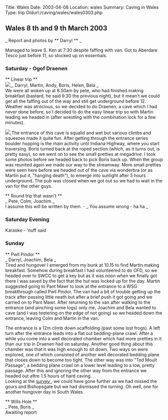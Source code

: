 Title: Wales 
Date: 2003-04-08
Location: wales
Summary: Caving in Wales
Type: trip
Oldurl:/caving/wales/wales0303.php

##  Wales 8  th  and 9  th  March 2003 

_ Report and photos by ** Darryl ** _

Managed to leave S. Ken at 7:30 despite faffing with van. Got to Aberdare Tesco just before 11, so stocked up on essentials. 

###  Saturday - Ogof Draenen 

** Linear trip **   
[ ![](/caving/old/wales/images0303/entrancelr.jpg) ](/caving/old/wales/images0303/entrance.jpg) _ Darryl, Martin, Andy, Boris, Helen, Bela _   
We were all woken up at 8.50am by pete, who had finished making breakfast (bastard, he said 9.30 the previous night), but it mean't we could get all the faffing out of the way and still get underground before 12. Weather was atrocious, so we decided to do Draenen, a cave which I had never done before, so I decided to do the easy linear trip so with Martin leading we headed in (after wrestling with the combination lock for a few minutes). 

[ ![](/caving/old/wales/images0303/joachimlr.jpg) ](/caving/old/wales/images0303/joachim.jpg) The entrance of this cave is squalid and wet but various climbs and squeezes made it quite fun. After getting through the entrance series boulder hopping is the main activity until Indiana Highway, where you start traversing. Boris turned back at the roped section (which, as it turns out, is pretty easy), so we went on to see the small pretties at megadrive. I took some photos before we headed back to pick Boris back up. When the group was reunited again we made our way to the streamway. More small pretties were seen here before we headed out of the cave via wonderbra (or as Martin put it, "hanging death"), to emerge into sunlight after 5 hours underground. The pub was closed when we got out so we had to wait in the van for the other guys. 

** Round trip that wasn't **   
_ Pete, Colm, Joachim _   
I assume this will be written by them. - _ You assume wrong - ha ha _

###  Saturday Evening 

Karaoke - 'nuff said 

###  Sunday 

** Pwll Pindor **   
_ Darryl, Joachim, Bela _   
Tired and hungover I emerged from my bunk at 10.15 to find Martin making breakfast. Somehow during breakfast I had volunteered to do OFD, so we headed over to SWCC to get a key but as it was noon when we finally got there I was saved by the fact that the hut was locked up for the day. Martin suggested going to Pant Mawr to look at the entrance to a WSG breakthrough called Pwll Pindor. The van had a bit of trouble getting up the track after passing little neath but after a brief push it got going and we carried on to Pant Mawr. After returning to the van after walking to the entrance (and pinching some logs) only me, Joachim and Bela wanted to cave (and I was teetering on the edge of not going) so we headed down the entrance, leaving Colm and Martin in the van. 

The entrance is a 12m climb down scaffolding (past some lost frogs). A left turn after the entrance leads into a flat out bedding-plane crawl. After a while you come into a well decorated chamber which had more pretties in it than our trip in Draenen had on saturday. Another good thing about this chamber was that it was high enough to sit down. Two ways on were explored, one of which consisted of another well decorated bedding plane that closes down to become too tight. The other way was into "Ted Moult Passage", a bedding plane crawl on a lower level leading to a low, pretty passage. After this and ignoring the other way from the entrance we headed out aftre 1.5 hours of hard caving.   
Looking at the [ survey ](http://www.wsg.org.uk/docs/pin_sur.htm) , we could have gone further as we had missed the gours and Bishopsgate but we had dismissed the turning. Oh well, one for another hungover day in South Wales. 

** Wills Hole **   
_ Pete, Boris _   
Awaiting report 
